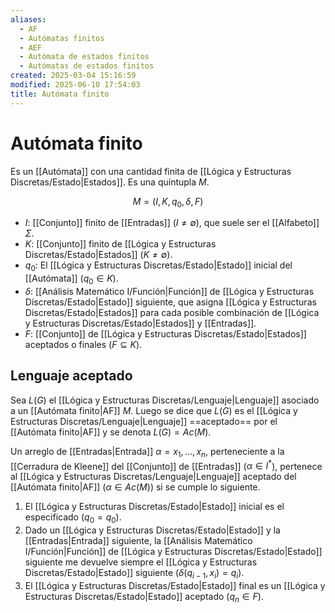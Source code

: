 ```yaml
---
aliases:
  - AF
  - Autómatas finitos
  - AEF
  - Autómata de estados finitos
  - Autómatas de estados finitos
created: 2025-03-04 15:16:59
modified: 2025-06-10 17:54:03
title: Autómata finito
---
```


# Autómata finito

Es un [[Autómata]] con una cantidad finita de [[Lógica y Estructuras Discretas/Estado|Estados]]. Es una quíntupla $M$.

$$
M = \left( I, K, q_0, \delta, F \right)
$$

- $I$: [[Conjunto]] finito de [[Entradas]] ($I \neq \emptyset$), que suele ser el [[Alfabeto]] $\Sigma$.
- $K$: [[Conjunto]] finito de [[Lógica y Estructuras Discretas/Estado|Estados]] ($K \neq \emptyset$).
- $q_0$: El [[Lógica y Estructuras Discretas/Estado|Estado]] inicial del [[Autómata]] ($q_0 \in K$).
- $\delta$: [[Análisis Matemático I/Función|Función]] de [[Lógica y Estructuras Discretas/Estado|Estado]] siguiente, que asigna [[Lógica y Estructuras Discretas/Estado|Estados]] para cada posible combinación de [[Lógica y Estructuras Discretas/Estado|Estados]] y [[Entradas]].
- $F$: [[Conjunto]] de [[Lógica y Estructuras Discretas/Estado|Estados]] aceptados o finales ($F \subseteq K$).

## Lenguaje aceptado

Sea $L(G)$ el [[Lógica y Estructuras Discretas/Lenguaje|Lenguaje]] asociado a un [[Autómata finito|AF]] $M$. Luego se dice que $L(G)$ es el [[Lógica y Estructuras Discretas/Lenguaje|Lenguaje]] ==aceptado== por el [[Autómata finito|AF]] y se denota $L(G) = Ac(M)$.

Un arreglo de [[Entradas|Entrada]] $\alpha = x_1, \dots, x_n$, perteneciente a la [[Cerradura de Kleene]] del [[Conjunto]] de [[Entradas]] ($\alpha \in I^*$), pertenece al [[Lógica y Estructuras Discretas/Lenguaje|Lenguaje]] aceptado del [[Autómata finito|AF]] ($\alpha \in Ac(M)$) si se cumple lo siguiente.

1. El [[Lógica y Estructuras Discretas/Estado|Estado]] inicial es el especificado ($q_0 = q_0$).
2. Dado un [[Lógica y Estructuras Discretas/Estado|Estado]] y la [[Entradas|Entrada]] siguiente, la [[Análisis Matemático I/Función|Función]] de [[Lógica y Estructuras Discretas/Estado|Estado]] siguiente me devuelve siempre el [[Lógica y Estructuras Discretas/Estado|Estado]] siguiente ($\delta (q_{i - 1}, x_i) = q_i$).
3. El [[Lógica y Estructuras Discretas/Estado|Estado]] final es un [[Lógica y Estructuras Discretas/Estado|Estado]] aceptado ($q_n \in F$).
